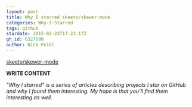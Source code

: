 ```yaml
---
layout: post
title: Why I starred skeeto/skewer-mode
categories: Why-I-Starred
tags: github
stardate: 2015-02-23T17:23:17Z
gh_id: 6327680
author: Nick Peihl
---
```


[skeeto/skewer-mode](https://github.com/skeeto/skewer-mode)

**WRITE CONTENT**

*"Why I starred" is a series of articles describing projects I star on GitHub and why I found them interesting. My hope is that you'll find them interesting as well.*

